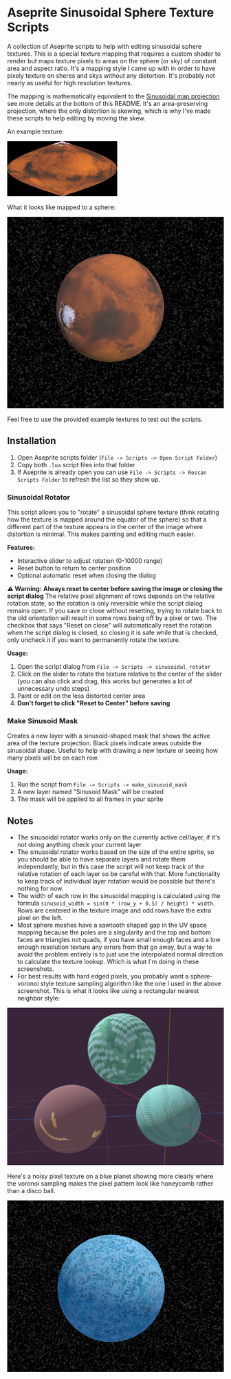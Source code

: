 # Aseprite Sinusoidal Sphere Texture Scripts

A collection of Aseprite scripts to help with editing sinusoidal sphere textures. This is a special texture mapping that requires a custom shader to render but maps texture pixels to areas on the sphere (or sky) of constant area and aspect ratio. It's a mapping style I came up with in order to have pixely texture on sheres and skys without any distortion. It's probably not nearly as useful for high resolution textures.

The mapping is mathematically equivalent to the [Sinusoidal map projection](https://en.wikipedia.org/wiki/Sinusoidal_projection) see more details at the bottom of this README. It's an area-preserving projection, where the only distortion is skewing, which is why I've made these scripts to help editing by moving the skew.

An example texture:

![Example texture](example_textures/mars.png)

What it looks like mapped to a sphere:

![Example texture mapped to a sphere](screenshots/screenshot_mars.png)

Feel free to use the provided example textures to test out the scripts.

## Installation

1. Open Aseprite scripts folder (`File -> Scripts -> Open Script Folder`)
2. Copy both `.lua` script files into that folder
5. If Aseprite is already open you can use `File -> Scripts -> Rescan Scripts Folder` to refresh the list so they show up.

### Sinusoidal Rotator

This script allows you to "rotate" a sinusoidal sphere texture (think rotating how the texture is mapped around the equator of the sphere) so that a different part of the texture appears in the center of the image where distortion is minimal. This makes painting and editing much easier.

**Features:**
- Interactive slider to adjust rotation (0-10000 range)
- Reset button to return to center position
- Optional automatic reset when closing the dialog

**⚠️ Warning:**
**Always reset to center before saving the image or closing the script dialog** The relative pixel alignment of rows depends on the relative rotation state, so the rotation is only reversible while the script dialog remains open. If you save or close without resetting, trying to rotate back to the old orientation will result in some rows being off by a pixel or two. The checkbox that says "Reset on close" will automatically reset the rotation when the script dialog is closed, so closing it is safe while that is checked, only uncheck it if you want to permanently rotate the texture.

**Usage:**
1. Open the script dialog from `File -> Scripts -> sinusoidal_rotator`
2. Click on the slider to rotate the texture relative to the center of the slider (you can also click and drag, this works but generates a lot of unnecessary undo steps)
3. Paint or edit on the less distorted center area
4. **Don't forget to click "Reset to Center" before saving**

### Make Sinusoid Mask

Creates a new layer with a sinusoid-shaped mask that shows the active area of the texture projection. Black pixels indicate areas outside the sinusoidal shape. Useful to help with drawing a new texture or seeing how many pixels will be on each row.

**Usage:**
1. Run the script from `File -> Scripts -> make_sinusoid_mask`
2. A new layer named "Sinusoid Mask" will be created
3. The mask will be applied to all frames in your sprite

## Notes

- The sinusoidal rotator works only on the currently active cel/layer, if it's not doing anything check your current layer
- The sinusoidal rotator works based on the size of the entire sprite, so you should be able to have separate layers and rotate them independantly, but in this case the script will not keep track of the relative rotation of each layer so be careful with that. More functionality to keep track of individual layer rotation would be possible but there's nothing for now.
- The width of each row in the sinusoidal mapping is calculated using the formula `sinusoid_width = sin(π * (row_y + 0.5) / height) * width`. Rows are centered in the texture image and odd rows have the extra pixel on the left.
- Most sphere meshes have a sawtooth shaped gap in the UV space mapping because the poles are a singularity and the top and bottom faces are triangles not quads, if you have small enough faces and a low enough resolution texture any errors from that go away, but a way to avoid the problem entirely is to just use the interpolated normal direction to calculate the texture lookup. Which is what I'm doing in these screenshots.
- For best results with hard edged pixels, you probably want a sphere-voronoi style texture sampling algorithm like the one I used in the above screenshot. This is what it looks like using a rectangular nearest neighbor style:

![Rectangular nearest neighbor style](screenshots/non_voronoi.png)

Here's a noisy pixel texture on a blue planet showing more clearly where the voronoi sampling makes the pixel pattern look like honeycomb rather than a disco ball.

![Noisy blue planet](screenshots/screenshot_blue_planet.png)
